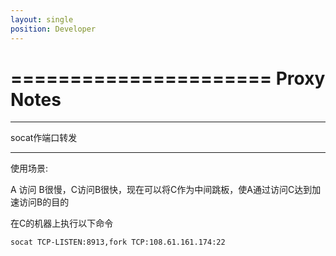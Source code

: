 ```yaml
---
layout: single
position: Developer
---
```


======================
Proxy Notes
======================

******************************
socat作端口转发
******************************

使用场景:

A 访问 B很慢，C访问B很快，现在可以将C作为中间跳板，使A通过访问C达到加速访问B的目的

在C的机器上执行以下命令
    
    socat TCP-LISTEN:8913,fork TCP:108.61.161.174:22